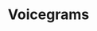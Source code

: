 ---
types: "word"

title: "Voicegrams"

categories: ['']

tags: ['Voicegrams']

arabic: 'المخطط الصوتي'

arexps: []

enwords: ['Voicegrams']

enexps: []

arlexicons: 'خ'

enlexicons: 'V'

authors: ['Ruqayya Roshdy']

translators: ['']

citations: 'العربية والذكاء الاصطناعي'

sources: 'مركز الملك عبدالله بن عبدالعزيز الدولي لخدمة اللغة العربية'

word: "true"

slug: ""
---